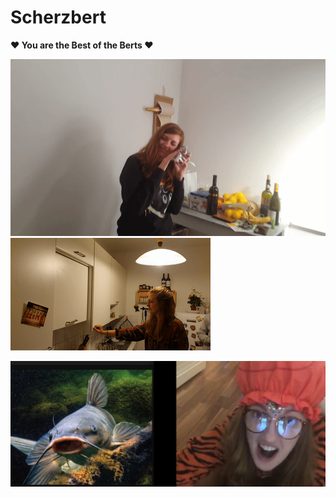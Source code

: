 # Scherzbert 

**❤️ You are the Best of the Berts ❤️** 



![Emi erdbeere](emi-erdbeere.gif "Emi Erdbeere") ![Emi schrank](emi-schrank.gif "Emi Schrank")

![Emi catfish](catfish-emule.jpg "Emi Catfish")
